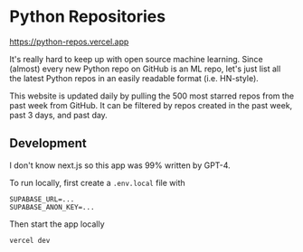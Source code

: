 # Python Repositories

https://python-repos.vercel.app

It's really hard to keep up with open source machine learning. Since (almost) every new Python repo on GitHub is an ML repo, let's just list all the latest Python repos in an easily readable format (i.e. HN-style).

This website is updated daily by pulling the 500 most starred repos from the past week from GitHub. It can be filtered by repos created in the past week, past 3 days, and past day.

## Development

I don't know next.js so this app was 99% written by GPT-4.

To run locally, first create a `.env.local` file with

```
SUPABASE_URL=...
SUPABASE_ANON_KEY=...
```

Then start the app locally

```
vercel dev
```
